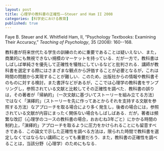 ```yaml
---
layout: post
title: 心理学の教科書の正確性——Steuer and Ham II 2008
categories: [科学史における教育]
published: true
---
```


Faye B. Steuer and K. Whitfield Ham, II, “Psychology Textbooks: Examining Their Accuracy,” _Teaching of Psychology_, 35 (2008): 160--168.

教科書が将来世代たる学生の訓練のために重要であることは疑いえない．また，商業的にも無視できない規模のマーケットを持っている．だが一方で，教科書はしばしば単純さを優先して正確性を犠牲にしているなどと批判される．講師が教科書を選定する際にはさまざまな観点から評価することが必要となるが，これは時間の問題から実現することが難しい．このため，出版社からの情報や教科書そのものに対する検討，また書評などがあるが，ここでは心理学の教科書をサンプリングし，参照されている文献と比較してその正確性を調べた．教科書の誤りは，その著者が「帰納的」（一次文献に基づいてストーリーを組み立てる方法）ではなく「演繹的」（ストーリーを先に作ってあとからそれを支持する文献を参照する方法）なアプローチを取る場合により多く発生し，後者の場合には，参照されている文献が内容にまったく関係ない場合もしばしばある．だが，著者は頻繁な改訂（心理学のコースの教科書の場合，おおむね3年ごと）にかかる時間の制約上，「演繹的」アプローチを取るように圧力をかけられることにも留意すべきである．この論文で示した正確性を調べる方法は，限られた時間で教科書を選定しなくてはならない講師にとっても重要だろう．また，教科書の正確性を調べることは，当該分野（心理学）のためにもなる．

